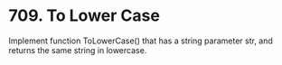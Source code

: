 # 709. To Lower Case

Implement function ToLowerCase() that has a string parameter str, and returns the same string
        in lowercase.